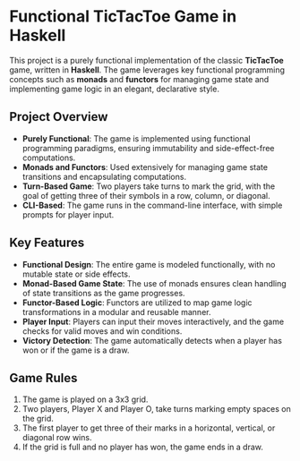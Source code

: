 # Functional TicTacToe Game in Haskell

This project is a purely functional implementation of the classic **TicTacToe** game, written in **Haskell**. The game leverages key functional programming concepts such as **monads** and **functors** for managing game state and implementing game logic in an elegant, declarative style.

## Project Overview

- **Purely Functional**: The game is implemented using functional programming paradigms, ensuring immutability and side-effect-free computations.
- **Monads and Functors**: Used extensively for managing game state transitions and encapsulating computations.
- **Turn-Based Game**: Two players take turns to mark the grid, with the goal of getting three of their symbols in a row, column, or diagonal.
- **CLI-Based**: The game runs in the command-line interface, with simple prompts for player input.

## Key Features

- **Functional Design**: The entire game is modeled functionally, with no mutable state or side effects.
- **Monad-Based Game State**: The use of monads ensures clean handling of state transitions as the game progresses.
- **Functor-Based Logic**: Functors are utilized to map game logic transformations in a modular and reusable manner.
- **Player Input**: Players can input their moves interactively, and the game checks for valid moves and win conditions.
- **Victory Detection**: The game automatically detects when a player has won or if the game is a draw.

## Game Rules

1. The game is played on a 3x3 grid.
2. Two players, Player X and Player O, take turns marking empty spaces on the grid.
3. The first player to get three of their marks in a horizontal, vertical, or diagonal row wins.
4. If the grid is full and no player has won, the game ends in a draw.
